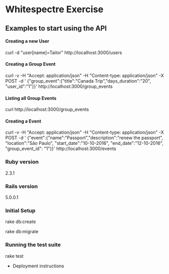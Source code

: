 # Whitespectre Exercise

## Examples to start using the API

#### Creating a new User
curl -d "user[name]=Tailor"  http://localhost:3000/users

#### Creating a Group Event
curl -v -H "Accept: application/json" -H "Content-type: application/json" -X POST -d ' {"group_event":{"title":"Canada Trip","days_duration":"20", "user_id":"1"}}' http://localhost:3000/group_events

#### Listing all Group Events
curl http://localhost:3000/group_events

#### Creating a Event
curl -v -H "Accept: application/json" -H "Content-type: application/json" -X POST -d ' {"event":{"name":"Passport","description":"renew the passport", "location":"São Paulo", "start_date":"10-10-2016", "end_date":"12-10-2016", "group_event_id": "1"}}' http://localhost:3000/events


### Ruby version
2.3.1

### Rails version
5.0.0.1

### Initial Setup
rake db:create

rake db:migrate

### Running the test suite
rake test

* Deployment instructions
